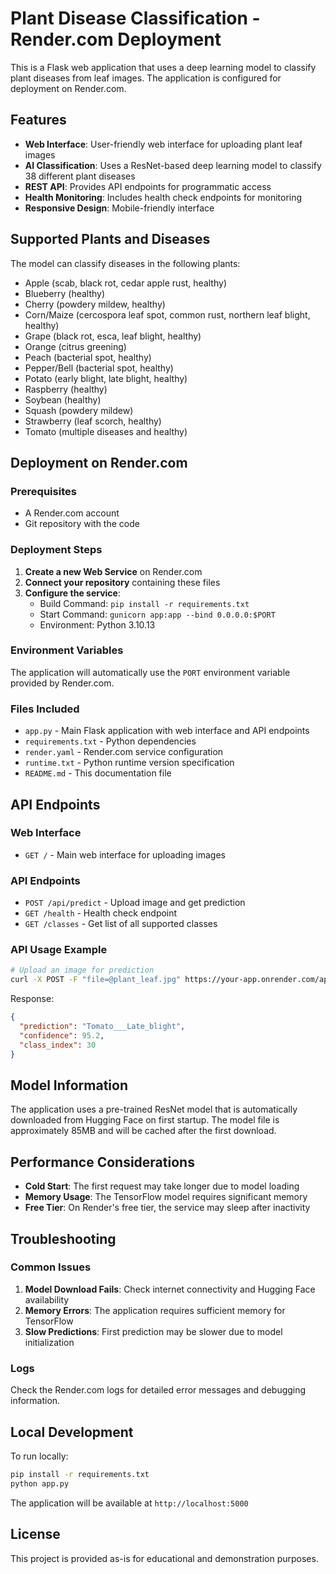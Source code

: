 # Plant Disease Classification - Render.com Deployment

This is a Flask web application that uses a deep learning model to classify plant diseases from leaf images. The application is configured for deployment on Render.com.

## Features

- **Web Interface**: User-friendly web interface for uploading plant leaf images
- **AI Classification**: Uses a ResNet-based deep learning model to classify 38 different plant diseases
- **REST API**: Provides API endpoints for programmatic access
- **Health Monitoring**: Includes health check endpoints for monitoring
- **Responsive Design**: Mobile-friendly interface

## Supported Plants and Diseases

The model can classify diseases in the following plants:
- Apple (scab, black rot, cedar apple rust, healthy)
- Blueberry (healthy)
- Cherry (powdery mildew, healthy)
- Corn/Maize (cercospora leaf spot, common rust, northern leaf blight, healthy)
- Grape (black rot, esca, leaf blight, healthy)
- Orange (citrus greening)
- Peach (bacterial spot, healthy)
- Pepper/Bell (bacterial spot, healthy)
- Potato (early blight, late blight, healthy)
- Raspberry (healthy)
- Soybean (healthy)
- Squash (powdery mildew)
- Strawberry (leaf scorch, healthy)
- Tomato (multiple diseases and healthy)

## Deployment on Render.com

### Prerequisites
- A Render.com account
- Git repository with the code

### Deployment Steps

1. **Create a new Web Service** on Render.com
2. **Connect your repository** containing these files
3. **Configure the service**:
   - Build Command: `pip install -r requirements.txt`
   - Start Command: `gunicorn app:app --bind 0.0.0.0:$PORT`
   - Environment: Python 3.10.13

### Environment Variables
The application will automatically use the `PORT` environment variable provided by Render.com.

### Files Included

- `app.py` - Main Flask application with web interface and API endpoints
- `requirements.txt` - Python dependencies
- `render.yaml` - Render.com service configuration
- `runtime.txt` - Python runtime version specification
- `README.md` - This documentation file

## API Endpoints

### Web Interface
- `GET /` - Main web interface for uploading images

### API Endpoints
- `POST /api/predict` - Upload image and get prediction
- `GET /health` - Health check endpoint
- `GET /classes` - Get list of all supported classes

### API Usage Example

```bash
# Upload an image for prediction
curl -X POST -F "file=@plant_leaf.jpg" https://your-app.onrender.com/api/predict
```

Response:
```json
{
  "prediction": "Tomato___Late_blight",
  "confidence": 95.2,
  "class_index": 30
}
```

## Model Information

The application uses a pre-trained ResNet model that is automatically downloaded from Hugging Face on first startup. The model file is approximately 85MB and will be cached after the first download.

## Performance Considerations

- **Cold Start**: The first request may take longer due to model loading
- **Memory Usage**: The TensorFlow model requires significant memory
- **Free Tier**: On Render's free tier, the service may sleep after inactivity

## Troubleshooting

### Common Issues

1. **Model Download Fails**: Check internet connectivity and Hugging Face availability
2. **Memory Errors**: The application requires sufficient memory for TensorFlow
3. **Slow Predictions**: First prediction may be slower due to model initialization

### Logs
Check the Render.com logs for detailed error messages and debugging information.

## Local Development

To run locally:

```bash
pip install -r requirements.txt
python app.py
```

The application will be available at `http://localhost:5000`

## License

This project is provided as-is for educational and demonstration purposes.

